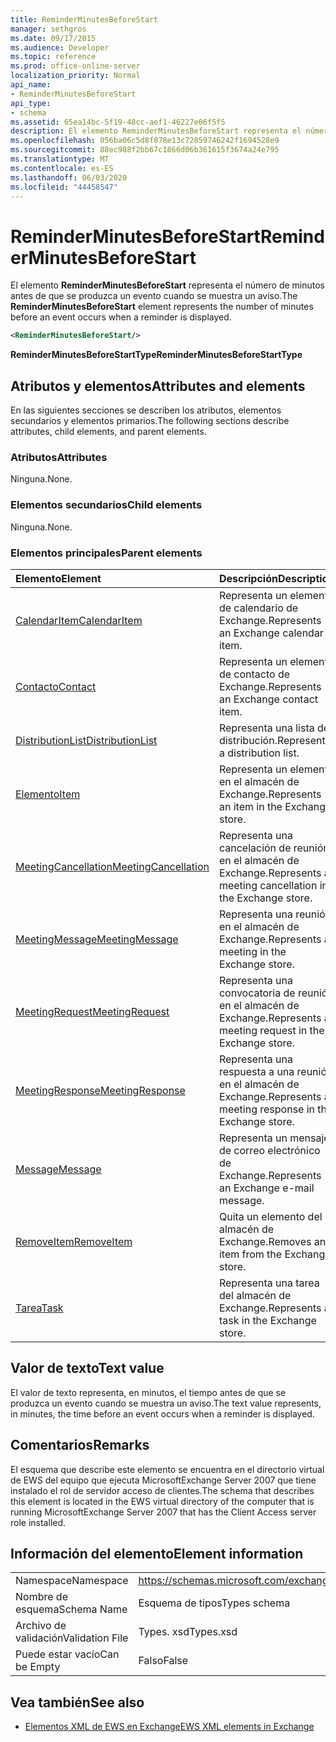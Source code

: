 ```yaml
---
title: ReminderMinutesBeforeStart
manager: sethgros
ms.date: 09/17/2015
ms.audience: Developer
ms.topic: reference
ms.prod: office-online-server
localization_priority: Normal
api_name:
- ReminderMinutesBeforeStart
api_type:
- schema
ms.assetid: 65ea14bc-5f19-48cc-aef1-46227e06f5f5
description: El elemento ReminderMinutesBeforeStart representa el número de minutos antes de que se produzca un evento cuando se muestra un aviso.
ms.openlocfilehash: 056ba06c5d8f878e13c72859746242f1694528e9
ms.sourcegitcommit: 88ec988f2bb67c1866d06b361615f3674a24e795
ms.translationtype: MT
ms.contentlocale: es-ES
ms.lasthandoff: 06/03/2020
ms.locfileid: "44458547"
---
```

# <a name="reminderminutesbeforestart"></a><span data-ttu-id="05d34-103">ReminderMinutesBeforeStart</span><span class="sxs-lookup"><span data-stu-id="05d34-103">ReminderMinutesBeforeStart</span></span>

<span data-ttu-id="05d34-104">El elemento **ReminderMinutesBeforeStart** representa el número de minutos antes de que se produzca un evento cuando se muestra un aviso.</span><span class="sxs-lookup"><span data-stu-id="05d34-104">The **ReminderMinutesBeforeStart** element represents the number of minutes before an event occurs when a reminder is displayed.</span></span> 
  
```xml
<ReminderMinutesBeforeStart/>
```

 <span data-ttu-id="05d34-105">**ReminderMinutesBeforeStartType**</span><span class="sxs-lookup"><span data-stu-id="05d34-105">**ReminderMinutesBeforeStartType**</span></span>
## <a name="attributes-and-elements"></a><span data-ttu-id="05d34-106">Atributos y elementos</span><span class="sxs-lookup"><span data-stu-id="05d34-106">Attributes and elements</span></span>

<span data-ttu-id="05d34-107">En las siguientes secciones se describen los atributos, elementos secundarios y elementos primarios.</span><span class="sxs-lookup"><span data-stu-id="05d34-107">The following sections describe attributes, child elements, and parent elements.</span></span>
  
### <a name="attributes"></a><span data-ttu-id="05d34-108">Atributos</span><span class="sxs-lookup"><span data-stu-id="05d34-108">Attributes</span></span>

<span data-ttu-id="05d34-109">Ninguna.</span><span class="sxs-lookup"><span data-stu-id="05d34-109">None.</span></span>
  
### <a name="child-elements"></a><span data-ttu-id="05d34-110">Elementos secundarios</span><span class="sxs-lookup"><span data-stu-id="05d34-110">Child elements</span></span>

<span data-ttu-id="05d34-111">Ninguna.</span><span class="sxs-lookup"><span data-stu-id="05d34-111">None.</span></span>
  
### <a name="parent-elements"></a><span data-ttu-id="05d34-112">Elementos principales</span><span class="sxs-lookup"><span data-stu-id="05d34-112">Parent elements</span></span>

|<span data-ttu-id="05d34-113">**Elemento**</span><span class="sxs-lookup"><span data-stu-id="05d34-113">**Element**</span></span>|<span data-ttu-id="05d34-114">**Descripción**</span><span class="sxs-lookup"><span data-stu-id="05d34-114">**Description**</span></span>|
|:-----|:-----|
|[<span data-ttu-id="05d34-115">CalendarItem</span><span class="sxs-lookup"><span data-stu-id="05d34-115">CalendarItem</span></span>](calendaritem.md) <br/> |<span data-ttu-id="05d34-116">Representa un elemento de calendario de Exchange.</span><span class="sxs-lookup"><span data-stu-id="05d34-116">Represents an Exchange calendar item.</span></span>  <br/> |
|[<span data-ttu-id="05d34-117">Contacto</span><span class="sxs-lookup"><span data-stu-id="05d34-117">Contact</span></span>](contact.md) <br/> |<span data-ttu-id="05d34-118">Representa un elemento de contacto de Exchange.</span><span class="sxs-lookup"><span data-stu-id="05d34-118">Represents an Exchange contact item.</span></span>  <br/> |
|[<span data-ttu-id="05d34-119">DistributionList</span><span class="sxs-lookup"><span data-stu-id="05d34-119">DistributionList</span></span>](distributionlist.md) <br/> |<span data-ttu-id="05d34-120">Representa una lista de distribución.</span><span class="sxs-lookup"><span data-stu-id="05d34-120">Represents a distribution list.</span></span>  <br/> |
|[<span data-ttu-id="05d34-121">Elemento</span><span class="sxs-lookup"><span data-stu-id="05d34-121">Item</span></span>](item.md) <br/> |<span data-ttu-id="05d34-122">Representa un elemento en el almacén de Exchange.</span><span class="sxs-lookup"><span data-stu-id="05d34-122">Represents an item in the Exchange store.</span></span>  <br/> |
|[<span data-ttu-id="05d34-123">MeetingCancellation</span><span class="sxs-lookup"><span data-stu-id="05d34-123">MeetingCancellation</span></span>](meetingcancellation.md) <br/> |<span data-ttu-id="05d34-124">Representa una cancelación de reunión en el almacén de Exchange.</span><span class="sxs-lookup"><span data-stu-id="05d34-124">Represents a meeting cancellation in the Exchange store.</span></span>  <br/> |
|[<span data-ttu-id="05d34-125">MeetingMessage</span><span class="sxs-lookup"><span data-stu-id="05d34-125">MeetingMessage</span></span>](meetingmessage.md) <br/> |<span data-ttu-id="05d34-126">Representa una reunión en el almacén de Exchange.</span><span class="sxs-lookup"><span data-stu-id="05d34-126">Represents a meeting in the Exchange store.</span></span>  <br/> |
|[<span data-ttu-id="05d34-127">MeetingRequest</span><span class="sxs-lookup"><span data-stu-id="05d34-127">MeetingRequest</span></span>](meetingrequest.md) <br/> |<span data-ttu-id="05d34-128">Representa una convocatoria de reunión en el almacén de Exchange.</span><span class="sxs-lookup"><span data-stu-id="05d34-128">Represents a meeting request in the Exchange store.</span></span>  <br/> |
|[<span data-ttu-id="05d34-129">MeetingResponse</span><span class="sxs-lookup"><span data-stu-id="05d34-129">MeetingResponse</span></span>](meetingresponse.md) <br/> |<span data-ttu-id="05d34-130">Representa una respuesta a una reunión en el almacén de Exchange.</span><span class="sxs-lookup"><span data-stu-id="05d34-130">Represents a meeting response in the Exchange store.</span></span>  <br/> |
|[<span data-ttu-id="05d34-131">Message</span><span class="sxs-lookup"><span data-stu-id="05d34-131">Message</span></span>](message-ex15websvcsotherref.md) <br/> |<span data-ttu-id="05d34-132">Representa un mensaje de correo electrónico de Exchange.</span><span class="sxs-lookup"><span data-stu-id="05d34-132">Represents an Exchange e-mail message.</span></span>  <br/> |
|[<span data-ttu-id="05d34-133">RemoveItem</span><span class="sxs-lookup"><span data-stu-id="05d34-133">RemoveItem</span></span>](removeitem.md) <br/> |<span data-ttu-id="05d34-134">Quita un elemento del almacén de Exchange.</span><span class="sxs-lookup"><span data-stu-id="05d34-134">Removes an item from the Exchange store.</span></span>  <br/> |
|[<span data-ttu-id="05d34-135">Tarea</span><span class="sxs-lookup"><span data-stu-id="05d34-135">Task</span></span>](task.md) <br/> |<span data-ttu-id="05d34-136">Representa una tarea del almacén de Exchange.</span><span class="sxs-lookup"><span data-stu-id="05d34-136">Represents a task in the Exchange store.</span></span>  <br/> |
   
## <a name="text-value"></a><span data-ttu-id="05d34-137">Valor de texto</span><span class="sxs-lookup"><span data-stu-id="05d34-137">Text value</span></span>

<span data-ttu-id="05d34-138">El valor de texto representa, en minutos, el tiempo antes de que se produzca un evento cuando se muestra un aviso.</span><span class="sxs-lookup"><span data-stu-id="05d34-138">The text value represents, in minutes, the time before an event occurs when a reminder is displayed.</span></span>
  
## <a name="remarks"></a><span data-ttu-id="05d34-139">Comentarios</span><span class="sxs-lookup"><span data-stu-id="05d34-139">Remarks</span></span>

<span data-ttu-id="05d34-140">El esquema que describe este elemento se encuentra en el directorio virtual de EWS del equipo que ejecuta MicrosoftExchange Server 2007 que tiene instalado el rol de servidor acceso de clientes.</span><span class="sxs-lookup"><span data-stu-id="05d34-140">The schema that describes this element is located in the EWS virtual directory of the computer that is running MicrosoftExchange Server 2007 that has the Client Access server role installed.</span></span>
  
## <a name="element-information"></a><span data-ttu-id="05d34-141">Información del elemento</span><span class="sxs-lookup"><span data-stu-id="05d34-141">Element information</span></span>

|||
|:-----|:-----|
|<span data-ttu-id="05d34-142">Namespace</span><span class="sxs-lookup"><span data-stu-id="05d34-142">Namespace</span></span>  <br/> |https://schemas.microsoft.com/exchange/services/2006/types  <br/> |
|<span data-ttu-id="05d34-143">Nombre de esquema</span><span class="sxs-lookup"><span data-stu-id="05d34-143">Schema Name</span></span>  <br/> |<span data-ttu-id="05d34-144">Esquema de tipos</span><span class="sxs-lookup"><span data-stu-id="05d34-144">Types schema</span></span>  <br/> |
|<span data-ttu-id="05d34-145">Archivo de validación</span><span class="sxs-lookup"><span data-stu-id="05d34-145">Validation File</span></span>  <br/> |<span data-ttu-id="05d34-146">Types. xsd</span><span class="sxs-lookup"><span data-stu-id="05d34-146">Types.xsd</span></span>  <br/> |
|<span data-ttu-id="05d34-147">Puede estar vacío</span><span class="sxs-lookup"><span data-stu-id="05d34-147">Can be Empty</span></span>  <br/> |<span data-ttu-id="05d34-148">Falso</span><span class="sxs-lookup"><span data-stu-id="05d34-148">False</span></span>  <br/> |
   
## <a name="see-also"></a><span data-ttu-id="05d34-149">Vea también</span><span class="sxs-lookup"><span data-stu-id="05d34-149">See also</span></span>



- [<span data-ttu-id="05d34-150">Elementos XML de EWS en Exchange</span><span class="sxs-lookup"><span data-stu-id="05d34-150">EWS XML elements in Exchange</span></span>](ews-xml-elements-in-exchange.md)

